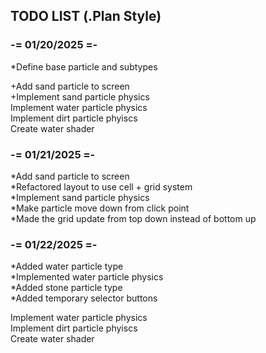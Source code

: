 ## TODO LIST (.Plan Style)

### -= 01/20/2025 =-

*Define base particle and subtypes  

+Add sand particle to screen  
+Implement sand particle physics  
Implement water particle physics  
Implement dirt particle phyiscs  
Create water shader  

### -= 01/21/2025 =-

*Add sand particle to screen  
*Refactored layout to use cell + grid system  
*Implement sand particle physics  
*Make particle move down from click point  
*Made the grid update from top down instead of bottom up  

### -= 01/22/2025 =-

*Added water particle type  
*Implemented water particle physics  
*Added stone particle type  
*Added temporary selector buttons  

Implement water particle physics  
Implement dirt particle phyiscs  
Create water shader  


